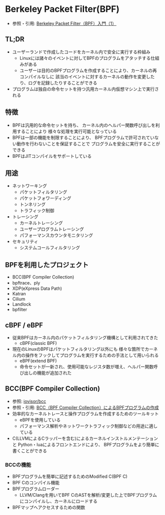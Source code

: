 # Berkeley Packet Filter(BPF)
- 参照・引用: [Berkeley Packet Filter（BPF）入門（1）](https://www.atmarkit.co.jp/ait/articles/1811/21/news010.html)

## TL;DR
- ユーザーランドで作成したコードをカーネル内で安全に実行する枠組み
  - Linuxには諸々のイベントに対してBPFのプログラムをアタッチする仕組みがある
  - ユーザーは目的のBPFプログラムを作成することにより、カーネルの再コンパイルなしに
    該当のイベントに対するカーネルの動作を変更したり、ログを記録したりすることができる
- プログラムは独自の命令セットを持つ汎用カーネル内仮想マシン上で実行される

## 特徴
- BPFは汎用的な命令セットを持ち、
  カーネル内のヘルパー関数呼び出しを利用することにより
  様々な処理を実行可能となっている
- BPFは一部の機能を制限することにより、
  BPFプログラムで許可されていない動作を行わないことを保証することで
  プログラムを安全に実行することができる
- BPFはJITコンパイルをサポートしている

## 用途
- ネットワーキング
  - パケットフィルタリング
  - パケットフォワーディング
  - トンネリング
  - トラフィック制御
- トレーシング
  - カーネルトレーシング
  - ユーザープログラムトレーシング
  - パフォーマンスカウンタモニタリング
- セキュリティ
  - システムコールフィルタリング

## BPFを利用したプロジェクト
- BCC(BPF Compiler Collection)
- bpftrace、ply
- XDP(eXpress Data Path)
- Katran
- Cilium
- Landlock
- bpfilter

## cBPF / eBPF
- 従来BPFはカーネル内のパケットフィルタリング機構として利用されてきた
  - cBPF(classic BPF)
- 現在のLinuxのBPFはパケットフィルタリング以外にも
  様々な箇所でカーネル内の操作をフックしてプログラムを実行するための手法として用いられる
  - eBPF(extend BPF)
  - 命令セットが一新され、使用可能なレジスタ数が増え、ヘルパー関数呼び出しの機能が追加された

## BCC(BPF Compiler Collection)
- 参照: [iovisor/bcc](https://github.com/iovisor/bcc)
- 参照・引用: [BCC（BPF Compiler Collection）によるBPFプログラムの作成](https://www.atmarkit.co.jp/ait/articles/1912/17/news006.html)
- 効率的なカーネルトレースと操作プログラムを作成するためのツールキット
  - eBPFを使用している
  - パフォーマンス解析やネットワークトラフィック制御などの用途に適している
- C(LLVMによるCラッパーを含む)によるカーネルインストルメンテーションと
  Python・luaによるフロントエンドにより、 BPFプログラムをより簡単に書くことができる

### BCCの機能
- BPFプログラムを簡単に記述するためのModified C(BPF C)
- BPF Cのコンパイル機能
- BPFプログラムローダー
  - LLVM/Clangを用いてBPF CのASTを解析/変更した上でBPFプログラムにコンパイルし、カーネルにロードする
- BPFマップへアクセスするための関数
